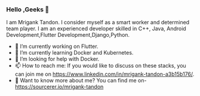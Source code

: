 ### Hello ,Geeks 👋

I am Mrigank Tandon. I consider myself as a smart worker and determined team player. I am an experienced developer skilled in C++, Java, Android Development,Flutter Development,Django,Python.

- 🔭 I’m currently working on Flutter.
- 🌱 I’m currently learning Docker and Kubernetes.
- 🤔 I’m looking for help with Docker.
- 📫 How to reach me: If you would like to discuss on these stacks, you can join me on https://www.linkedin.com/in/mrigank-tandon-a3b15b176/.   
- 💬 Want to know more about me?
   You can find me on-https://sourcerer.io/mrigank-tandon
